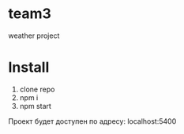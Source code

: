 team3
=====
weather project

# Install

1. clone repo
2. npm i
3. npm start

Проект будет доступен по адресу: localhost:5400
